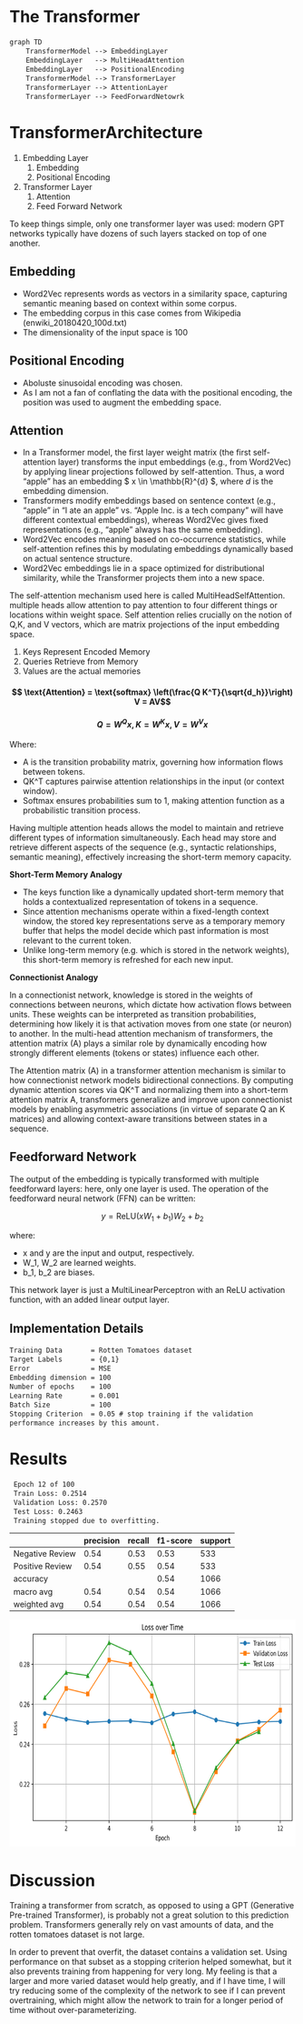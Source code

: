 # The Transformer


```mermaid
graph TD
    TransformerModel --> EmbeddingLayer
    EmbeddingLayer   --> MultiHeadAttention
    EmbeddingLayer   --> PositionalEncoding
    TransformerModel --> TransformerLayer
    TransformerLayer --> AttentionLayer
    TransformerLayer --> FeedForwardNetowrk
```

# TransformerArchitecture
1. Embedding Layer 
   1. Embedding
   2. Positional Encoding
2. Transformer Layer
   1. Attention
   2. Feed Forward Network

To keep things simple, only one transformer layer was used: modern GPT networks typically have dozens of such layers stacked on top of one another.

## Embedding
* Word2Vec represents words as vectors in a similarity space, capturing semantic meaning based on context within some corpus.
* The embedding corpus in this case comes from Wikipedia (enwiki_20180420_100d.txt)
* The dimensionality of the input space is 100

## Positional Encoding
* Aboluste sinusoidal encoding was chosen.
* As I am not a fan of conflating the data with the positional encoding, the position was used to augment the embedding space.

## Attention
* In a Transformer model, the first layer weight matrix (the first self-attention layer) transforms the input embeddings (e.g., from Word2Vec) by applying linear projections followed by self-attention. Thus, a word “apple” has an embedding $ x \in \mathbb{R}^{d} $, where $d$ is the embedding dimension.
* Transformers modify embeddings based on sentence context (e.g., “apple” in “I ate an apple” vs. “Apple Inc. is a tech company” will have different contextual embeddings), whereas Word2Vec gives fixed representations (e.g., “apple” always has the same embedding).
* Word2Vec encodes meaning based on co-occurrence statistics, while self-attention refines this by modulating embeddings dynamically based on actual sentence structure.
* Word2Vec embeddings lie in a space optimized for distributional similarity, while the Transformer projects them into a new space.

The self-attention mechanism used here is called MultiHeadSelfAttention. multiple heads allow attention to pay attention to four different things or locations within weight space. Self attention relies crucially on the notion of Q,K, and V vectors, which are matrix projections of the input embedding space. 

1. Keys Represent Encoded Memory
2. Queries Retrieve from Memory
3. Values are the actual memories

#### $$ \text{Attention} = \text{softmax} \left(\frac{Q K^T}{\sqrt{d_h}}\right) V = AV$$
#### $$ Q=W^Qx, K=W^Kx, V=W^Vx $$
Where:
* A is the transition probability matrix, governing how information flows between tokens.
* QK^T captures pairwise attention relationships in the input (or context window).
* Softmax ensures probabilities sum to 1, making attention function as a probabilistic transition process.

Having multiple attention heads allows the model to maintain and retrieve different types of information simultaneously. 
Each head may store and retrieve different aspects of the sequence (e.g., syntactic relationships, semantic meaning), effectively increasing the short-term memory capacity.

**Short-Term Memory Analogy**

* The keys function like a dynamically updated short-term memory that holds a contextualized representation of tokens in a sequence.
* Since attention mechanisms operate within a fixed-length context window, the stored key representations serve as a temporary memory buffer that helps the model decide which past information is most relevant to the current token.
* Unlike long-term memory (e.g. which is stored in the network weights), this short-term memory is refreshed for each new input.

**Connectionist Analogy**

In a connectionist network, knowledge is stored in the weights of connections between neurons, which dictate how activation flows between units. These weights can be interpreted as transition probabilities, determining how likely it is that activation moves from one state (or neuron) to another. In the multi-head attention mechanism of transformers, the attention matrix (A) plays a similar role by dynamically encoding how strongly different elements (tokens or states) influence each other.

The Attention matrix (A) in a transformer attention mechanism is similar to how connectionist network models bidirectional connections. By computing dynamic attention scores via QK^T and normalizing them into a short-term attention matrix A, transformers generalize and improve upon connectionist models by enabling asymmetric associations (in virtue of separate Q an K matrices) and allowing context-aware transitions between states in a sequence.

## Feedforward Network
The output of the embedding is typically transformed with multiple feedforward layers: here, only one layer is used. 
The operation of the feedforward neural network (FFN) can be written:

$$ y = \text{ReLU}(x W_1 + b_1) W_2 + b_2 $$

where:
* x and y are the input and output, respectively.
* W_1, W_2 are learned weights.
* b_1, b_2 are biases.

This network layer is just a MultiLinearPerceptron with an ReLU activation function, with an added linear output layer.

## Implementation Details
```
Training Data       = Rotten Tomatoes dataset
Target Labels       = {0,1}
Error               = MSE
Embedding dimension = 100
Number of epochs    = 100
Learning Rate       = 0.001 
Batch Size          = 100
Stopping Criterion  = 0.05 # stop training if the validation performance increases by this amount.
```
# Results

```
 Epoch 12 of 100
 Train Loss: 0.2514
 Validation Loss: 0.2570
 Test Loss: 0.2463
 Training stopped due to overfitting.
```

|                 | precision | recall | f1-score | support |
|-----------------|-----------|--------|----------|---------|
|Negative Review  | 0.54      | 0.53   | 0.53     | 533     |
|Positive Review  | 0.54      | 0.55   | 0.54     | 533     |
|       accuracy  |           |        | 0.54     | 1066    |
|      macro avg  | 0.54      | 0.54   | 0.54     | 1066    |
|   weighted avg  | 0.54      | 0.54   | 0.54     | 1066    |

<img alt="image" src="transformer_loss_orig.png" title="Train, Test, and Validation Losses" width="900" height="400" />

# Discussion

Training a transformer from scratch, as opposed to using a GPT (Generative Pre-trained Transformer), is probably not a great solution to this prediction problem. Transformers generally rely on vast amounts of data, and the rotten tomatoes dataset is not large.

In order to prevent that overfit, the dataset contains a validation set. Using performance on that subset as a stopping criterion helped somewhat, but it also prevents training from happening for very long. My feeling is that a larger and more varied dataset would help greatly, and if I have time, I will try reducing some of the complexity of the network to see if I can prevent overtraining, which might allow the network to train for a longer period of time without over-parameterizing.





